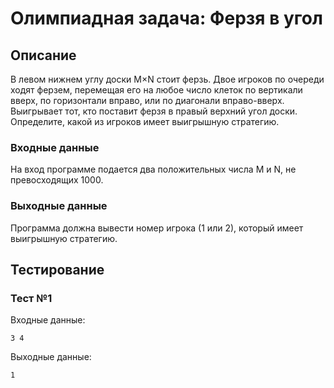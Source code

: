 # Олимпиадная задача: Ферзя в угол

## Описание
В левом нижнем углу доски M×N стоит ферзь. Двое игроков по очереди ходят ферзем, перемещая его на любое число клеток по вертикали вверх, по горизонтали вправо, или по диагонали вправо-вверх. Выигрывает тот, кто поставит ферзя в правый верхний угол доски. Определите, какой из игроков имеет выигрышную стратегию.

### Входные данные
На вход программе подается два положительных числа M и N, не превосходящих 1000.

### Выходные данные
Программа должна вывести номер игрока (1 или 2), который имеет выигрышную стратегию.

## Тестирование
### Тест №1
Входные данные:
```
3 4
```
Выходные данные:
```
1
```